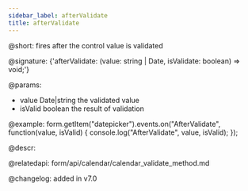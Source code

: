 ```yaml
---
sidebar_label: afterValidate
title: afterValidate
---          
```


@short: fires after the control value is validated

@signature: {'afterValidate: (value: string | Date, isValidate: boolean) => void;'} 

@params:
- value       Date|string  the validated value
- isValid     boolean     the result of validation


@example:
form.getItem("datepicker").events.on("AfterValidate", function(value, isValid) {
    console.log("AfterValidate", value, isValid);
});



@descr:

@relatedapi: form/api/calendar/calendar_validate_method.md

@changelog: added in v7.0
